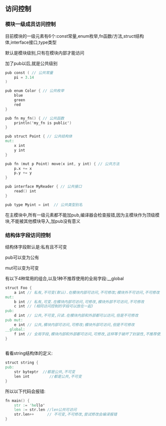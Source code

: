 ## 访问控制

### 模块一级成员访问控制

目前模块的一级元素有6个:const常量,enum枚举,fn函数/方法,struct结构体,interface接口,type类型

默认是模块级别,只有在模块内部才能访问

加了pub以后,就是公共级别

```v
pub const ( // 公共常量
	pi = 3.14
)

pub enum Color { // 公共枚举
	blue
	green
	red
}

pub fn my_fn() { // 公共函数
	println('my_fn is public')
}

pub struct Point { // 公共结构体
mut:
	x int
	y int
}

pub fn (mut p Point) move(x int, y int) { // 公共方法
	p.x += x
	p.y += y
}

pub interface MyReader { // 公共接口
	read() int
}

pub type Myint = int  // 公共类型别名


```

在主模块中,所有一级元素都不能加pub,编译器会检查报错,因为主模块作为顶级模块,不能被其他模块导入,加pub没有意义



### 结构体字段访问控制

结构体字段默认是:私有且不可变

pub可以变为公有

mut可以变为可变

有以下4种常用的组合,以及1种不推荐使用的全局字段:__global

```v
struct Foo {
	a int // 私有,不可变(默认).在模块内部可访问,不可修改;模块外不可访问,不可修改
mut:
	b int // 私有,可变.在模块内部可访问,可修改,模块外部不可访问,不可修改
	c int // (相同访问控制的字段可以放在一起)
pub:
	d int // 公共,不可变,只读.在模块内部和外部都可以访问,但是不可修改
pub mut:
	e int // 公共,模块内部可访问,可修改;模块外部可访问,但是不可修改
__global:
	f int // 全局字段,模块内部和外部都可访问,可修改,这样等于破坏了封装性,不推荐使用
}
          
```

看看string结构体的定义:

```v
struct string {
pub:
	str byteptr  //都是公共,不可变
	len int 		//都是公共,不可变
}
```

所以以下代码会报错:

```v
fn main() {
	str := 'hello'
	len := str.len //len公共可访问
	str.len++      // 不可变,不可修改,尝试修改会编译报错
}
```

